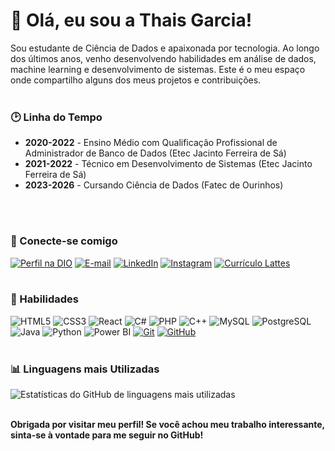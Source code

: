 <h1>👋 Olá, eu sou a Thais Garcia!</h1> 

Sou estudante de Ciência de Dados e apaixonada por tecnologia. Ao longo dos últimos anos, venho desenvolvendo habilidades em análise de dados, machine learning e desenvolvimento de sistemas. Este é o meu espaço onde compartilho alguns dos meus projetos e contribuições. 
<br></br>

<h3>🕑 Linha do Tempo </h3> 

- **2020-2022** - Ensino Médio com Qualificação Profissional de Administrador de Banco de Dados (Etec Jacinto Ferreira de Sá)
- **2021-2022** - Técnico em Desenvolvimento de Sistemas (Etec Jacinto Ferreira de Sá)
- **2023-2026** - Cursando Ciência de Dados (Fatec de Ourinhos)

<br></br>

<h3>🔗 Conecte-se comigo </h3> 

[![Perfil na DIO](https://img.shields.io/badge/-Meu%20Perfil%20na%20DIO-007ACC?style=for-the-badge&logoColor=white)](https://www.dio.me/users/thaisgarcia_t11)
[![E-mail](https://img.shields.io/badge/-Email-D14836?style=for-the-badge&logo=gmail&logoColor=white)](mailto:thaisgarcia.t11@gmail.com)
[![LinkedIn](https://img.shields.io/badge/-LinkedIn-0077B5?style=for-the-badge&logo=linkedin&logoColor=white)](https://www.linkedin.com/in/thais-garcia11/)
[![Instagram](https://img.shields.io/badge/-Instagram-E4405F?style=for-the-badge&logo=instagram&logoColor=white)](https://www.instagram.com/tha_grc)
[![Currículo Lattes](https://img.shields.io/badge/-Currículo%20Lattes-708090?style=for-the-badge&logo=curriculum-vitae&logoColor=white)](http://lattes.cnpq.br/7305263350315359)
<br></br>

<h3>🚀 Habilidades </h3> 

![HTML5](https://img.shields.io/badge/HTML5-E34F26?style=for-the-badge&logo=html5&logoColor=white)
![CSS3](https://img.shields.io/badge/CSS3-1572B6?style=for-the-badge&logo=css3&logoColor=white)
![React](https://img.shields.io/badge/React-61DAFB?style=for-the-badge&logo=react&logoColor=black)
![C#](https://img.shields.io/badge/C%23-239120?style=for-the-badge&logo=c-sharp&logoColor=white)
![PHP](https://img.shields.io/badge/PHP-777BB4?style=for-the-badge&logo=php&logoColor=white)
![C++](https://img.shields.io/badge/C++-00599C?style=for-the-badge&logo=c%2B%2B&logoColor=white)
![MySQL](https://img.shields.io/badge/MySQL-FF8C00?style=for-the-badge&logo=mysql&logoColor=white)
![PostgreSQL](https://img.shields.io/badge/PostgreSQL-4682B4?style=for-the-badge&logo=postgresql&logoColor=white)
![Java](https://img.shields.io/badge/Java-007396?style=for-the-badge&logo=java&logoColor=white)
![Python](https://img.shields.io/badge/Python-3776AB?style=for-the-badge&logo=python&logoColor=white)
![Power BI](https://img.shields.io/badge/Power%20BI-F2C811?style=for-the-badge&logo=powerbi&logoColor=black)
[![Git](https://img.shields.io/badge/Git-F05032?style=for-the-badge&logo=git&logoColor=white)](https://git-scm.com/doc) 
[![GitHub](https://img.shields.io/badge/GitHub-181717?style=for-the-badge&logo=github&logoColor=white)](https://docs.github.com/)
<br></br>

<h3> 📊 Linguagens mais Utilizadas </h3> 

![Estatísticas do GitHub de linguagens mais utilizadas](https://github-readme-stats.vercel.app/api/top-langs/?username=thaisgarcia&langs_count=8&layout=compact&theme=radical&bg_color=000)

<br>
<strong>Obrigada por visitar meu perfil! Se você achou meu trabalho interessante, sinta-se à vontade para me seguir no GitHub!</strong>
